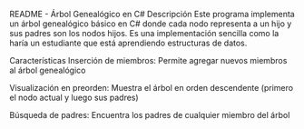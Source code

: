 README - Árbol Genealógico en C#
Descripción
Este programa implementa un árbol genealógico básico en C# donde cada nodo representa a un hijo y sus padres son los nodos hijos. Es una implementación sencilla como la haría un estudiante que está aprendiendo estructuras de datos.

Características
Inserción de miembros: Permite agregar nuevos miembros al árbol genealógico

Visualización en preorden: Muestra el árbol en orden descendente (primero el nodo actual y luego sus padres)

Búsqueda de padres: Encuentra los padres de cualquier miembro del árbol
